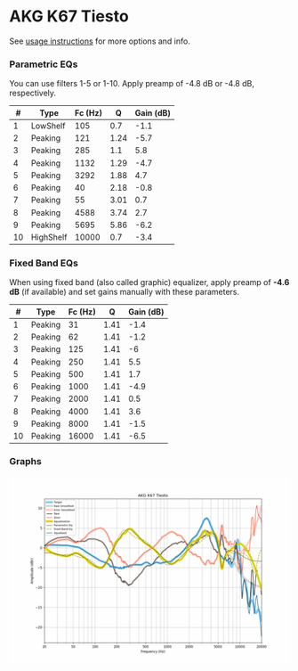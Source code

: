 # AKG K67 Tiesto
See [usage instructions](https://github.com/jaakkopasanen/AutoEq#usage) for more options and info.

### Parametric EQs
You can use filters 1-5 or 1-10. Apply preamp of -4.8 dB or -4.8 dB, respectively.

|   # | Type      |   Fc (Hz) |    Q |   Gain (dB) |
|-----|-----------|-----------|------|-------------|
|   1 | LowShelf  |       105 | 0.7  |        -1.1 |
|   2 | Peaking   |       121 | 1.24 |        -5.7 |
|   3 | Peaking   |       285 | 1.1  |         5.8 |
|   4 | Peaking   |      1132 | 1.29 |        -4.7 |
|   5 | Peaking   |      3292 | 1.88 |         4.7 |
|   6 | Peaking   |        40 | 2.18 |        -0.8 |
|   7 | Peaking   |        55 | 3.01 |         0.7 |
|   8 | Peaking   |      4588 | 3.74 |         2.7 |
|   9 | Peaking   |      5695 | 5.86 |        -6.2 |
|  10 | HighShelf |     10000 | 0.7  |        -3.4 |

### Fixed Band EQs
When using fixed band (also called graphic) equalizer, apply preamp of **-4.6 dB** (if available) and set gains manually with these parameters.

|   # | Type    |   Fc (Hz) |    Q |   Gain (dB) |
|-----|---------|-----------|------|-------------|
|   1 | Peaking |        31 | 1.41 |        -1.4 |
|   2 | Peaking |        62 | 1.41 |        -1.2 |
|   3 | Peaking |       125 | 1.41 |        -6   |
|   4 | Peaking |       250 | 1.41 |         5.5 |
|   5 | Peaking |       500 | 1.41 |         1.7 |
|   6 | Peaking |      1000 | 1.41 |        -4.9 |
|   7 | Peaking |      2000 | 1.41 |         0.5 |
|   8 | Peaking |      4000 | 1.41 |         3.6 |
|   9 | Peaking |      8000 | 1.41 |        -1.5 |
|  10 | Peaking |     16000 | 1.41 |        -6.5 |

### Graphs
![](./AKG%20K67%20Tiesto.png)
